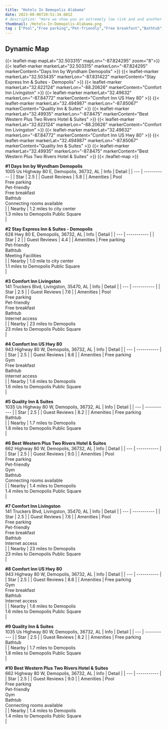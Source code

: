 ```yaml
---
title: "Hotels In Demopolis Alabama"
date: 2023-08-06T20:51:34.601Z
# description: "Here we show you an extremely low risk and and another medium risk approach to earn passive income "
thumbnail: /Hotels-In-Demopolis-Alabama.png
tag : ["Pool","Free parking","Pet-friendly","Free breakfast","Bathtub","Connecting rooms available","Meeting Facilities","Internet access","Gym"]
---
```


## Dynamic Map
{{< leaflet-map  mapLat="32.503315" mapLon="-87.824295" zoom="8">}}
    {{< leaflet-marker markerLat="32.503315" markerLon="-87.824295" markerContent="Days Inn by Wyndham Demopolis" >}}
    {{< leaflet-marker markerLat="32.503435" markerLon="-87.831422" markerContent="Stay Express Inn & Suites - Demopolis" >}}
    {{< leaflet-marker markerLat="32.622124" markerLon="-88.20626" markerContent="Comfort Inn Livingston" >}}
    {{< leaflet-marker markerLat="32.49632" markerLon="-87.84772" markerContent="Comfort Inn US Hwy 80" >}}
    {{< leaflet-marker markerLat="32.494987" markerLon="-87.85067" markerContent="Quality Inn & Suites" >}}
    {{< leaflet-marker markerLat="32.49935" markerLon="-87.8475" markerContent="Best Western Plus Two Rivers Hotel & Suites" >}}
    {{< leaflet-marker markerLat="32.622124" markerLon="-88.20626" markerContent="Comfort Inn Livingston" >}}
    {{< leaflet-marker markerLat="32.49632" markerLon="-87.84772" markerContent="Comfort Inn US Hwy 80" >}}
    {{< leaflet-marker markerLat="32.494987" markerLon="-87.85067" markerContent="Quality Inn & Suites" >}}
    {{< leaflet-marker markerLat="32.49935" markerLon="-87.8475" markerContent="Best Western Plus Two Rivers Hotel & Suites" >}}
{{< /leaflet-map >}}


**#1 Days Inn by Wyndham Demopolis**<br>1005 Us Highway 80 E, Demopolis, 36732, AL
| Info | Detail |
| --- | ----------- |
| Star | 2.5 |
| Guest Reviews | 5.8 |
| Amenities | Pool<br>Free parking<br>Pet-friendly<br>Free breakfast<br>Bathtub<br>Connecting rooms available<br> |
| Nearby | 1.2 miles to city center<br>1.3 miles to Demopolis Public Square<br> |

**#2 Stay Express Inn & Suites - Demopolis**<br>628 Hwy 80 E, Demopolis, 36732, AL
| Info | Detail |
| --- | ----------- |
| Star | 2 |
| Guest Reviews | 4.4 |
| Amenities | Free parking<br>Pet-friendly<br>Bathtub<br>Meeting Facilities<br> |
| Nearby | 1.0 mile to city center<br>1.1 miles to Demopolis Public Square<br> |

**#3 Comfort Inn Livingston**<br>141 Truckers Blvd, Livingston, 35470, AL
| Info | Detail |
| --- | ----------- |
| Star | 2.5 |
| Guest Reviews | 7.6 |
| Amenities | Pool<br>Free parking<br>Pet-friendly<br>Free breakfast<br>Bathtub<br>Internet access<br> |
| Nearby | 23 miles to Demopolis<br>23 miles to Demopolis Public Square<br> |

**#4 Comfort Inn US Hwy 80**<br>943 Highway 80 W, Demopolis, 36732, AL
| Info | Detail |
| --- | ----------- |
| Star | 2.5 |
| Guest Reviews | 8.6 |
| Amenities | Free parking<br>Gym<br>Free breakfast<br>Bathtub<br>Internet access<br> |
| Nearby | 1.6 miles to Demopolis<br>1.6 miles to Demopolis Public Square<br> |

**#5 Quality Inn & Suites**<br>1035 Us Highway 80 W, Demopolis, 36732, AL
| Info | Detail |
| --- | ----------- |
| Star | 2.5 |
| Guest Reviews | 8.2 |
| Amenities | Free parking<br>Bathtub<br> |
| Nearby | 1.7 miles to Demopolis<br>1.8 miles to Demopolis Public Square<br> |

**#6 Best Western Plus Two Rivers Hotel & Suites**<br>662 Highway 80 W, Demopolis, 36732, AL
| Info | Detail |
| --- | ----------- |
| Star | 2.5 |
| Guest Reviews | 9.0 |
| Amenities | Pool<br>Free parking<br>Pet-friendly<br>Gym<br>Bathtub<br>Connecting rooms available<br> |
| Nearby | 1.4 miles to Demopolis<br>1.4 miles to Demopolis Public Square<br> |

**#7 Comfort Inn Livingston**<br>141 Truckers Blvd, Livingston, 35470, AL
| Info | Detail |
| --- | ----------- |
| Star | 2.5 |
| Guest Reviews | 7.6 |
| Amenities | Pool<br>Free parking<br>Pet-friendly<br>Free breakfast<br>Bathtub<br>Internet access<br> |
| Nearby | 23 miles to Demopolis<br>23 miles to Demopolis Public Square<br> |

**#8 Comfort Inn US Hwy 80**<br>943 Highway 80 W, Demopolis, 36732, AL
| Info | Detail |
| --- | ----------- |
| Star | 2.5 |
| Guest Reviews | 8.6 |
| Amenities | Free parking<br>Gym<br>Free breakfast<br>Bathtub<br>Internet access<br> |
| Nearby | 1.6 miles to Demopolis<br>1.6 miles to Demopolis Public Square<br> |

**#9 Quality Inn & Suites**<br>1035 Us Highway 80 W, Demopolis, 36732, AL
| Info | Detail |
| --- | ----------- |
| Star | 2.5 |
| Guest Reviews | 8.2 |
| Amenities | Free parking<br>Bathtub<br> |
| Nearby | 1.7 miles to Demopolis<br>1.8 miles to Demopolis Public Square<br> |

**#10 Best Western Plus Two Rivers Hotel & Suites**<br>662 Highway 80 W, Demopolis, 36732, AL
| Info | Detail |
| --- | ----------- |
| Star | 2.5 |
| Guest Reviews | 9.0 |
| Amenities | Pool<br>Free parking<br>Pet-friendly<br>Gym<br>Bathtub<br>Connecting rooms available<br> |
| Nearby | 1.4 miles to Demopolis<br>1.4 miles to Demopolis Public Square<br> |

